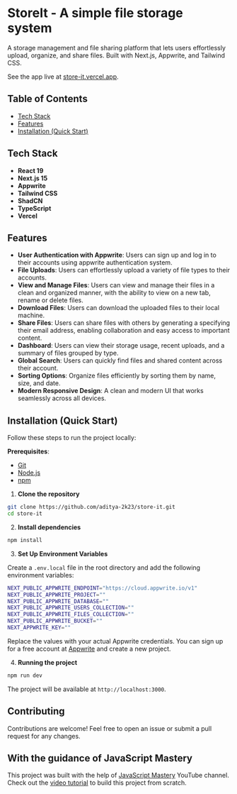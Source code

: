 # StoreIt - A simple file storage system

A storage management and file sharing platform that lets users effortlessly upload, organize, and share files. Built with Next.js, Appwrite, and Tailwind CSS.

See the app live at [store-it.vercel.app](https://store-it.vercel.app/). <!-- Change this -->

## Table of Contents

- [Tech Stack](#tech-stack)
- [Features](#features)
- [Installation (Quick Start)](#installation-quick-start)

## Tech Stack

- **React 19**
- **Next.js 15**
- **Appwrite**
- **Tailwind CSS**
- **ShadCN**
- **TypeScript**
- **Vercel**

## Features

- **User Authentication with Appwrite**: Users can sign up and log in to their accounts using appwrite authentication system.
- **File Uploads**: Users can effortlessly upload a variety of file types to their accounts.
- **View and Manage Files**: Users can view and manage their files in a clean and organized manner, with the ability to view on a new tab, rename or delete files.
- **Download Files**: Users can download the uploaded files to their local machine.
- **Share Files**: Users can share files with others by generating a specifying their email address, enabling collaboration and easy access to important content.
- **Dashboard**: Users can view their storage usage, recent uploads, and a summary of files grouped by type.
- **Global Search**: Users can quickly find files and shared content across their account.
- **Sorting Options**: Organize files efficiently by sorting them by name, size, and date.
- **Modern Responsive Design**: A clean and modern UI that works seamlessly across all devices.

## Installation (Quick Start)

Follow these steps to run the project locally:

**Prerequisites**:

- [Git](https://git-scm.com/)
- [Node.js](https://nodejs.org/)
- [npm](https://www.npmjs.com/)

1. **Clone the repository**

```bash
git clone https://github.com/aditya-2k23/store-it.git
cd store-it
```

2. **Install dependencies**

```bash
npm install
```

3. **Set Up Environment Variables**

Create a `.env.local` file in the root directory and add the following environment variables:

```bash
NEXT_PUBLIC_APPWRITE_ENDPOINT="https://cloud.appwrite.io/v1"
NEXT_PUBLIC_APPWRITE_PROJECT=""
NEXT_PUBLIC_APPWRITE_DATABASE=""
NEXT_PUBLIC_APPWRITE_USERS_COLLECTION=""
NEXT_PUBLIC_APPWRITE_FILES_COLLECTION=""
NEXT_PUBLIC_APPWRITE_BUCKET=""
NEXT_APPWRITE_KEY=""
```

Replace the values with your actual Appwrite credentials. You can sign up for a free account at [Appwrite](https://appwrite.io/) and create a new project.

4. **Running the project**

```bash
npm run dev
```

The project will be available at `http://localhost:3000`.

## Contributing

Contributions are welcome! Feel free to open an issue or submit a pull request for any changes.

## With the guidance of JavaScript Mastery

This project was built with the help of [JavaScript Mastery](https://www.youtube.com/@javascriptmastery) YouTube channel. Check out the [video tutorial](https://www.youtube.com/watch?v=lie0cr3wESQ) to build this project from scratch.
